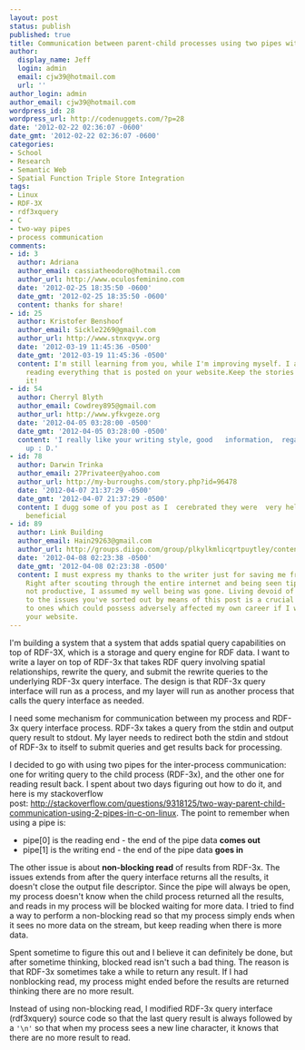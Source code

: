 ```yaml
---
layout: post
status: publish
published: true
title: Communication between parent-child processes using two pipes with C on Linux
author:
  display_name: Jeff
  login: admin
  email: cjw39@hotmail.com
  url: ''
author_login: admin
author_email: cjw39@hotmail.com
wordpress_id: 28
wordpress_url: http://codenuggets.com/?p=28
date: '2012-02-22 02:36:07 -0600'
date_gmt: '2012-02-22 02:36:07 -0600'
categories:
- School
- Research
- Semantic Web
- Spatial Function Triple Store Integration
tags:
- Linux
- RDF-3X
- rdf3xquery
- C
- two-way pipes
- process communication
comments:
- id: 3
  author: Adriana
  author_email: cassiatheodoro@hotmail.com
  author_url: http://www.oculosfeminino.com
  date: '2012-02-25 18:35:50 -0600'
  date_gmt: '2012-02-25 18:35:50 -0600'
  content: thanks for share!
- id: 25
  author: Kristofer Benshoof
  author_email: Sickle2269@gmail.com
  author_url: http://www.stnxqvyw.org
  date: '2012-03-19 11:45:36 -0500'
  date_gmt: '2012-03-19 11:45:36 -0500'
  content: I'm still learning from you, while I'm improving myself. I absolutely liked
    reading everything that is posted on your website.Keep the stories coming. I liked
    it!
- id: 54
  author: Cherryl Blyth
  author_email: Cowdrey895@gmail.com
  author_url: http://www.yfkvgeze.org
  date: '2012-04-05 03:28:00 -0500'
  date_gmt: '2012-04-05 03:28:00 -0500'
  content: 'I really like your writing style, good   information,  regards  for  putting
    up : D.'
- id: 78
  author: Darwin Trinka
  author_email: 27Privateer@yahoo.com
  author_url: http://my-burroughs.com/story.php?id=96478
  date: '2012-04-07 21:37:29 -0500'
  date_gmt: '2012-04-07 21:37:29 -0500'
  content: I dugg some of you post as I  cerebrated they were  very helpful   very
    beneficial
- id: 89
  author: Link Building
  author_email: Hain29263@gmail.com
  author_url: http://groups.diigo.com/group/plkylkmlicqrtpuytley/content/raise-the-online-site-s-rankings-with-a-seo-organization-br-br-4153036
  date: '2012-04-08 02:23:38 -0500'
  date_gmt: '2012-04-08 02:23:38 -0500'
  content: I must express my thanks to the writer just for saving me from this situation.
    Right after scouting through the entire internet and being seen tips that were
    not productive, I assumed my well being was gone. Living devoid of the strategies
    to the issues you've sorted out by means of this post is a crucial case, in addition
    to ones which could possess adversely affected my own career if I we had not noticed
    your website.
---
```

I'm building a system that a system that adds spatial query capabilities on top of RDF-3X, which is a storage and query engine for RDF data. I want to write a layer on top of RDF-3x that takes RDF query involving spatial relationships, rewrite the query, and submit the rewrite queries to the underlying RDF-3x query interface. The design is that RDF-3x query interface will run as a process, and my layer will run as another process that calls the query interface as needed.

I need some mechanism for communication between my process and RDF-3x query interface process. RDF-3x takes a query from the stdin and output query result to stdout. My layer needs to redirect both the stdin and stdout of RDF-3x to itself to submit queries and get results back for processing.

I decided to go with using two pipes for the inter-process communication: one for writing query to the child process (RDF-3x), and the other one for reading result back. I spent about two days figuring out how to do it, and here is my stackoverflow post: <a href="http://stackoverflow.com/questions/9318125/two-way-parent-child-communication-using-2-pipes-in-c-on-linux">http://stackoverflow.com/questions/9318125/two-way-parent-child-communication-using-2-pipes-in-c-on-linux</a>. The point to remember when using a pipe is:

- pipe[0] is the reading end - the end of the pipe data **comes out**
- pipe[1] is the writing end - the end of the pipe data **goes in**

The other issue is about **non-blocking read** of results from RDF-3x. The issues extends from after the query interface returns all the results, it doesn't close the output file descriptor. Since the pipe will always be open, my process doesn't know when the child process returned all the results, and reads in my process will be blocked waiting for more data. I tried to find a way to perform a non-blocking read so that my process simply ends when it sees no more data on the stream, but keep reading when there is more data.

Spent sometime to figure this out and I believe it can definitely be done, but after sometime thinking, blocked read isn't such a bad thing. The reason is that RDF-3x sometimes take a while to return any result. If I had nonblocking read, my process might ended before the results are returned thinking there are no more result.

Instead of using non-blocking read, I modified RDF-3x query interface (rdf3xquery) source code so that the last query result is always followed by a `'\n'` so that when my process sees a new line character, it knows that there are no more result to read.